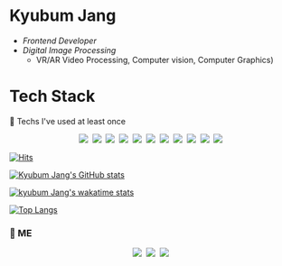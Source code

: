 <!-- ![header](https://capsule-render.vercel.app/api?type=Slice&color=auto&height=300&section=header&text=Kyubum%20Jang&fontColor=000&fontSize=90&animation=fadeIn)  -->

# Kyubum Jang

-   _Frontend Developer_
-   _Digital Image Processing_
    -   VR/AR Video Processing, Computer vision, Computer Graphics)

# Tech Stack

<p align="left"> 🌱 Techs I've used at least once </p>
<p align="center">
<img src="https://img.shields.io/badge/C++-00599C?style=flat-square&logo=C%2B%2B&logoColor=white"/></a>&nbsp 
<img src="https://img.shields.io/badge/Python-3766AB?style=flat-square&logo=Python&logoColor=white"/></a>&nbsp 
<img src="https://img.shields.io/badge/HTML5-E34F26?style=flat-square&logo=HTML5&logoColor=white"/></a>&nbsp 
<img src="https://img.shields.io/badge/JavaScript-F7DF1E?style=flat-square&logo=Javascript&logoColor=white"/></a>&nbsp 
<img src="https://img.shields.io/badge/TypeScript-3178C6?style=flat-square&logo=TypeScript&logoColor=white"/></a>&nbsp 
<img src="hhttps://img.shields.io/badge/React-61DAFB?style=flat-square&logo=React&logoColor=white"/></a>&nbsp 
<img src="https://img.shields.io/badge/styled_components-DB7093?style=flat-square&logo=styled-components&logoColor=white"/></a>&nbsp 
<img src="https://img.shields.io/badge/Node.js-339933?style=flat-square&logo=Node.js&logoColor=white"/></a>&nbsp 
<img src="https://img.shields.io/badge/MySQL-4479A1?style=flat-square&logo=MySQL&logoColor=white"/></a>&nbsp 
<img src="https://img.shields.io/badge/MongoDB-47A248?style=flat-square&logo=MongoDB&logoColor=white"/></a>&nbsp 
<img src="https://img.shields.io/badge/aws-232F3E?style=flat-square&logo=Amazon-AWS&logoColor=white"/></a>&nbsp

[![Hits](https://hits.seeyoufarm.com/api/count/incr/badge.svg?url=https%3A%2F%2Fgithub.com%2FKyubumJang&count_bg=%23B5C3C8&title_bg=%2398B4BE&icon=&icon_color=%23000000&title=Hits&edge_flat=false)](https://hits.seeyoufarm.com)

[![Kyubum Jang's GitHub stats](https://github-readme-stats.vercel.app/api?username=KyubumJang&hide=prs&count_private=true&show_icons=true&theme=dracula)](https://github.com/kyubumJang)

[![kyubum Jang's wakatime stats](https://github-readme-stats.vercel.app/api/wakatime?username=KyubumJang)](https://github-readme-stats.vercel.app/api/wakatime?username=KyubumJang)

[![Top Langs](https://github-readme-stats.vercel.app/api/top-langs/?username=kyubumJang&exclude_repo=2016104158,2015100592,2019103219,ARMYCODING,hub,android_makingApp&layout=compact)](https://github.com/KyubumJang)

<h3 align="left"> 💬 ME </h3>
<p align="center">
<a href="https://velog.io/@jkb2221"><img src="https://img.shields.io/badge/Tech_Blog-11B48A?style=flat-square&logo=Vimeo&logoColor=white&link=https://velog.io/@jkb2221"/></a>&nbsp <a href="https://www.instagram.com/kyubum_j/"><img src="https://img.shields.io/badge/Instagram-E4405F?style=flat-square&logo=Instagram&logoColor=white&link=https://www.instagram.com/kyubum_j/"/></a>&nbsp <a href="https://www.facebook.com/kyubumJ"><img src="https://img.shields.io/badge/Facebook-3b5998?style=flat-square&logo=Facebook&logoColor=white&link=https://www.facebook.com/profile.php?id=100003462678420/"></a>&nbsp

<!--
  - 영상 미디어는 TV, 휴대전화, 영화를 통해 소비되는 2D 영상과 HMD 등을 통한 VR/AR 영상, 멀티뷰 3D, 라이트 필드, 호로그램 등 입체 공간 영상을 포함한다. 디지털 영상 미디어의 질적/양적 팽창과 인공지능 기술의 접목으로 지능화/고도화 되며 자율주행/국방/의료/교육 등 타 산업으로 기술 및 서비스가 확산되고 있다. 영상 신호처리 분야의 중요성과 파급력은 업청나게 크다.
  - UHD/8K/16K, VR/MR/3D, 3D Audio, Light-Field/Multi-View, Point Cloud, Hologram에 대해서 연구하고 싶고 관련하여 공부를 할 예정이다.
  - 영상처리 수업의 김휘용 교수님의 영향을 많이 받아 DIP쪽 관련 분야에 관심을 많이 가지고 공부하고 있다. Realistic Media, Intelligent Media, Efficient Media. 3가지에 중점을 두어 공부를 한다. 실감나는 소통과 체험, 컴퓨터를 똑똑하게 만들어 자동으로 처리, 비용 효율적인 서비스를 통한 현실 가능성에 중점을 둘 것이다.

**KyubumJang/KyubumJang** is a ✨ _special_ ✨ repository because its `README.md` (this file) appears on your GitHub profile.

Here are some ideas to get you started:

- 🔭 I’m currently working on ...
- 🌱 I’m currently learning ...
- 👯 I’m looking to collaborate on ...
- 🤔 I’m looking for help with ...
- 💬 Ask me about ...
-
- 😄 Pronouns: ...
- ⚡ Fun fact: ...

[![Readme Card](https://github-readme-stats.vercel.app/api/pin/?username=KyubumJang&repo=Daehan_Tech)](https://github.com/KyubumJang/Daehan_Tech)

[![Readme Card](https://github-readme-stats.vercel.app/api/pin/?username=KyubumJang&repo=rwrw-web)](https://github.com/KyubumJang/rwrw-web)

[![kyubum Jang's wakatime stats](https://github-readme-stats.vercel.app/api/wakatime?username=kyubumJang)](https://github.com/KyubumJang)

  * 나란히 두고 싶을 때
<a href="https://github-readme-stats.vercel.app/api/top-langs/?username=kyubumJang&exclude_repo=2016104158,2015100592,2019103219,ARMYCODING,hub,android_makingApp&layout=compact">
  <img align="center" src="https://github-readme-stats.vercel.app/api/top-langs/?username=kyubumJang&exclude_repo=2016104158,2015100592,2019103219,ARMYCODING,hub,android_makingApp&layout=compact" />
</a>

<a href="https://github-readme-stats.vercel.app/api/wakatime?username=KyubumJang">
  <img align="center" src="https://github-readme-stats.vercel.app/api/wakatime?username=KyubumJang" />
</a>

Test Wakatime
-->

